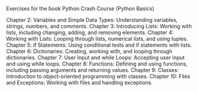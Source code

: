 Exercises for the book Python Crash Course  (Python Basics)


Chapter 2: Variables and Simple Data Types: Understanding variables, strings, numbers, and comments. 
Chapter 3: Introducing Lists: Working with lists, including changing, adding, and removing elements. 
Chapter 4: Working with Lists: Looping through lists, numerical lists, and using tuples. 
Chapter 5: if Statements: Using conditional tests and if statements with lists. 
Chapter 6: Dictionaries: Creating, working with, and looping through dictionaries. 
Chapter 7: User Input and while Loops: Accepting user input and using while loops. 
Chapter 8: Functions: Defining and using functions, including passing arguments and returning values. 
Chapter 9: Classes: Introduction to object-oriented programming with classes. 
Chapter 10: Files and Exceptions: Working with files and handling exceptions. 